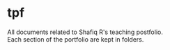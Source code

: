 # tpf
All documents related to Shafiq R's teaching postfolio.   
Each section of the portfolio are kept in folders. 
